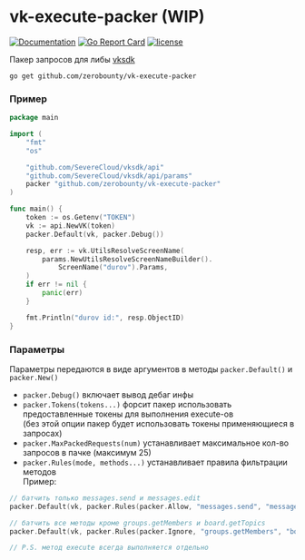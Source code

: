 # vk-execute-packer (WIP)
[![Documentation](https://pkg.go.dev/badge/github.com/zerobounty/vk-execute-packer)](https://pkg.go.dev/github.com/zerobounty/vk-execute-packer?tab=doc)
[![Go Report Card](https://goreportcard.com/badge/github.com/zerobounty/vk-execute-packer)](https://goreportcard.com/report/github.com/zerobounty/vk-execute-packer)
[![license](https://img.shields.io/github/license/zerobounty/vk-execute-packer.svg)](https://github.com/zerobounty/vk-execute-packer/blob/master/LICENSE)

Пакер запросов для либы [vksdk](https://github.com/SevereCloud/vksdk)

```
go get github.com/zerobounty/vk-execute-packer
```

### Пример
```go
package main

import (
	"fmt"
	"os"

	"github.com/SevereCloud/vksdk/api"
	"github.com/SevereCloud/vksdk/api/params"
	packer "github.com/zerobounty/vk-execute-packer"
)

func main() {
	token := os.Getenv("TOKEN")
	vk := api.NewVK(token)
	packer.Default(vk, packer.Debug())

	resp, err := vk.UtilsResolveScreenName(
		params.NewUtilsResolveScreenNameBuilder().
			ScreenName("durov").Params,
	)
	if err != nil {
		panic(err)
	}

	fmt.Println("durov id:", resp.ObjectID)
}
```

### Параметры
Параметры передаются в виде аргументов в методы `packer.Default()` и `packer.New()`
 - `packer.Debug()` включает вывод дебаг инфы
 - `packer.Tokens(tokens...)` форсит пакер использовать предоставленные токены для выполнения execute-ов\
 (без этой опции пакер будет использовать токены применяющиеся в запросах)
 - `packer.MaxPackedRequests(num)` устанавливает максимальное кол-во запросов в пачке (максимум 25)
 - `packer.Rules(mode, methods...)` устанавливает правила фильтрации методов\
 Пример:
 ```go
// батчить только messages.send и messages.edit
packer.Default(vk, packer.Rules(packer.Allow, "messages.send", "messages.edit"))

// батчить все методы кроме groups.getMembers и board.getTopics
packer.Default(vk, packer.Rules(packer.Ignore, "groups.getMembers", "board.getTopics"))

// P.S. метод execute всегда выполняется отдельно
 ```